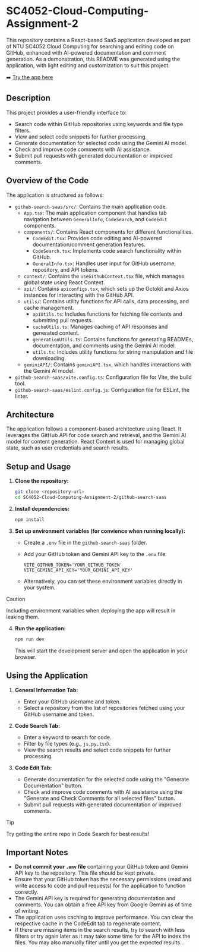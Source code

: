 # SC4052-Cloud-Computing-Assignment-2

This repository contains a React-based SaaS application developed as part of NTU SC4052 Cloud Computing for searching and editing code on GitHub, enhanced with AI-powered documentation and comment generation. As a demonstration, this README was generated using the application, with light editing and customization to suit this project.

➡️ [Try the app here](https://sc4052-cloud-computing-assignment-2.glitch.me/)

## Description

This project provides a user-friendly interface to:

- Search code within GitHub repositories using keywords and file type filters.
- View and select code snippets for further processing.
- Generate documentation for selected code using the Gemini AI model.
- Check and improve code comments with AI assistance.
- Submit pull requests with generated documentation or improved comments.

## Overview of the Code

The application is structured as follows:

- `github-search-saas/src/`: Contains the main application code.
  - `App.tsx`: The main application component that handles tab navigation between `GeneralInfo`, `CodeSearch`, and `CodeEdit` components.
  - `components/`: Contains React components for different functionalities.
    - `CodeEdit.tsx`: Provides code editing and AI-powered documentation/comment generation features.
    - `CodeSearch.tsx`: Implements code search functionality within GitHub.
    - `GeneralInfo.tsx`: Handles user input for GitHub username, repository, and API tokens.
  - `context/`: Contains the `useGithubContext.tsx` file, which manages global state using React Context.
  - `api/`: Contains `apiconfigs.tsx`, which sets up the Octokit and Axios instances for interacting with the GitHub API.
  - `utils/`: Contains utility functions for API calls, data processing, and cache management.
    - `apiUtils.ts`: Includes functions for fetching file contents and submitting pull requests.
    - `cacheUtils.ts`: Manages caching of API responses and generated content.
    - `generationUtils.ts`: Contains functions for generating READMEs, documentation, and comments using the Gemini AI model.
    - `utils.ts`: Includes utility functions for string manipulation and file downloading.
  - `geminiAPI/`: Contains `geminiAPI.tsx`, which handles interactions with the Gemini AI model.
- `github-search-saas/vite.config.ts`: Configuration file for Vite, the build tool.
- `github-search-saas/eslint.config.js`: Configuration file for ESLint, the linter.

## Architecture

The application follows a component-based architecture using React. It leverages the GitHub API for code search and retrieval, and the Gemini AI model for content generation. React Context is used for managing global state, such as user credentials and search results.

## Setup and Usage

1.  **Clone the repository:**

    ```bash
    git clone <repository-url>
    cd SC4052-Cloud-Computing-Assignment-2/github-search-saas
    ```

2.  **Install dependencies:**

    ```bash
    npm install
    ```

3.  **Set up environment variables (for convience when running locally):**

    - Create a `.env` file in the `github-search-saas` folder.
    - Add your GitHub token and Gemini API key to the `.env` file:

      ```
      VITE_GITHUB_TOKEN='YOUR_GITHUB_TOKEN'
      VITE_GEMINI_API_KEY='YOUR_GEMINI_API_KEY'
      ```

    - Alternatively, you can set these environment variables directly in your system.
> [!CAUTION]
> Including environment variables when deploying the app will result in leaking them.

4.  **Run the application:**

    ```bash
    npm run dev
    ```

    This will start the development server and open the application in your browser.

## Using the Application

1.  **General Information Tab:**

    - Enter your GitHub username and token.
    - Select a repository from the list of repositories fetched using your GitHub username and token.

2.  **Code Search Tab:**

    - Enter a keyword to search for code.
    - Filter by file types (e.g., `js,py,tsx`).
    - View the search results and select code snippets for further processing.

3.  **Code Edit Tab:**

    - Generate documentation for the selected code using the "Generate Documentation" button.
    - Check and improve code comments with AI assistance using the "Generate and Check Comments for all selected files" button.
    - Submit pull requests with generated documentation or improved comments.
> [!TIP]
> Try getting the entire repo in Code Search for best results!

## Important Notes

-   **Do not commit your `.env` file** containing your GitHub token and Gemini API key to the repository. This file should be kept private.
-   Ensure that your GitHub token has the necessary permissions (read and write access to code and pull requests) for the application to function correctly.
-   The Gemini API key is required for generating documentation and comments. You can obtain a free API key from Google Gemini as of time of writing.
-   The application uses caching to improve performance. You can clear the respective cache in the CodeEdit tab to regenerate content.
-   If there are missing items in the search results, try to search with less filters or try again later as it may take some time for the API to index the files. You may also manually filter until you get the expected results...